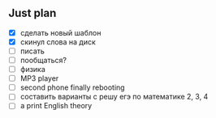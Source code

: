 ## Just plan
- [x] сделать новый шаблон
- [x] скинул слова на диск
- [ ] писать
- [ ] пообщаться? 
- [ ] физика
- [ ] MP3 player
- [ ] second phone finally rebooting
- [ ] составить варианты с решу егэ по математике
	2, 3, 4
- [ ] a print English theory
